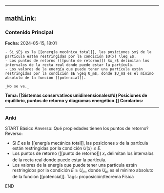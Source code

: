 
---
mathLink:
---
### Contenido Principal

**Fecha:** 2024-05-15, 18:01

```ad-proposition
- Si $E$ es la [[energía mecánica total]], las posiciones $x$ de la partícula están restringidas por la condición $U(x) \leq E$.
- Los puntos de retorno ([[punto de retorno]]) $x_r$ delimitan los intervalos de la recta real donde puede estar la partícula.
- Los valores de la energía que puede tener una partícula están restringidos por la condición $E \geq U_m$, donde $U_m$ es el mínimo absoluto de la función [[potencial]].
```

```ad-proof
_No se ve._
```

**Tema: [[Sistemas conservativos unidimensionales#d) Posiciones de equilibrio, puntos de retorno y diagramas energético.]]**
**Corolarios:**

---
### Anki

START
Básico
Anverso: Qué propiedades tienen los puntos de retorno?
Reverso: 
- Si $E$ es la [[energía mecánica total]], las posiciones $x$ de la partícula están restringidas por la condición $U(x) \leq E$.
- Los puntos de retorno ([[punto de retorno]]) $x_r$ delimitan los intervalos de la recta real donde puede estar la partícula.
- Los valores de la energía que puede tener una partícula están restringidos por la condición $E \geq U_m$, donde $U_m$ es el mínimo absoluto de la función [[potencial]].
Tags: proposición/teorema Física
<!--ID: 1718442849534-->
END